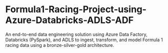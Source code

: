 # Formula1-Racing-Project-using-Azure-Databricks-ADLS-ADF
An end-to-end data engineering solution using Azure Data Factory, Databricks (PySpark), and ADLS to ingest, transform, and model Formula 1 racing data using a bronze-silver-gold architecture.
